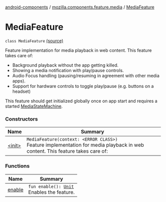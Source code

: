 [android-components](../../index.md) / [mozilla.components.feature.media](../index.md) / [MediaFeature](./index.md)

# MediaFeature

`class MediaFeature` [(source)](https://github.com/mozilla-mobile/android-components/blob/master/components/feature/media/src/main/java/mozilla/components/feature/media/MediaFeature.kt#L22)

Feature implementation for media playback in web content. This feature takes care of:

* Background playback without the app getting killed.
* Showing a media notification with play/pause controls.
* Audio Focus handling (pausing/resuming in agreement with other media apps).
* Support for hardware controls to toggle play/pause (e.g. buttons on a headset)

This feature should get initialized globally once on app start and requires a started
[MediaStateMachine](../../mozilla.components.feature.media.state/-media-state-machine/index.md).

### Constructors

| Name | Summary |
|---|---|
| [&lt;init&gt;](-init-.md) | `MediaFeature(context: <ERROR CLASS>)`<br>Feature implementation for media playback in web content. This feature takes care of: |

### Functions

| Name | Summary |
|---|---|
| [enable](enable.md) | `fun enable(): `[`Unit`](https://kotlinlang.org/api/latest/jvm/stdlib/kotlin/-unit/index.html)<br>Enables the feature. |
